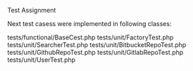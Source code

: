 
Test Assignment

Next test casess were implemented in following classes:


  tests/functional/BaseCest.php
  tests/unit/FactoryTest.php
  tests/unit/SearcherTest.php
  tests/unit/BitbucketRepoTest.php
  tests/unit/GithubRepoTest.php
  tests/unit/GitlabRepoTest.php
  tests/unit/UserTest.php
